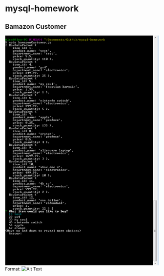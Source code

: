 # mysql-homework

## Bamazon Customer

![Customer1](https://github.com/rath38/mysql-homework/blob/master/screenshots/customer1.PNG)
Format: ![Alt Text](url)